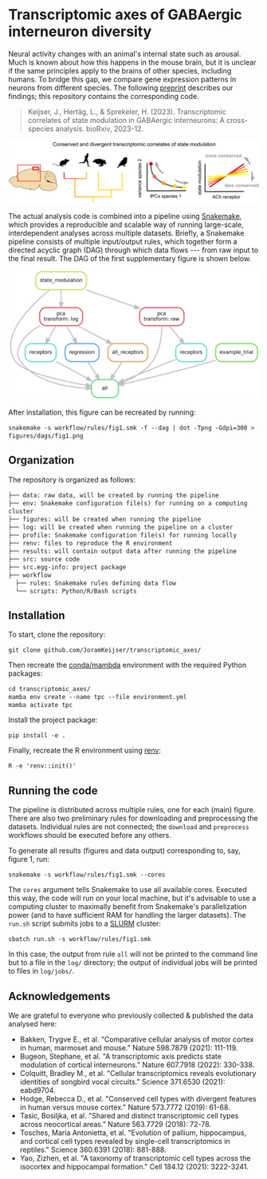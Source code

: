 # Transcriptomic axes of GABAergic interneuron diversity

Neural activity changes with an animal's internal state such as arousal. Much is known about how this happens in the mouse brain, but it is unclear if the same principles
apply to the brains of other species, including humans. To bridge this gap, we compare gene expression patterns in neurons from different species. The following
[preprint](https://doi.org/10.1101/2023.12.04.569849) describes our findings; this repository contains the corresponding code.

>Keijser, J., Hertäg, L., & Sprekeler, H. (2023). Transcriptomic correlates of state modulation in GABAergic interneurons:
>A cross-species analysis. bioRxiv, 2023-12.

<p align="center">
  <img width="800" src="./figures/tpc_fig0.png">
</p>

The actual analysis code is combined into a pipeline using [Snakemake](https://snakemake.readthedocs.io/en/stable/), which provides a reproducible and scalable way of running large-scale, interdependent analyses across multiple datasets. Briefly, a Snakemake pipeline consists of multiple input/output rules, which together form a directed acyclic graph (DAG) through which data flows --- from raw input to the final result. The DAG of the first supplementary figure is shown below.

<p align="center">
  <img width="600" src="./figures/dags/fig1.png">
</p>

After installation, this figure can be recreated by running:
```
snakemake -s workflow/rules/fig1.smk -f --dag | dot -Tpng -Gdpi=300 > figures/dags/fig1.png
```
## Organization

The repository is organized as follows:
```
├── data: raw data, will be created by running the pipeline
├── env: Snakemake configuration file(s) for running on a computing cluster
├── figures: will be created when running the pipeline
├── log: will be created when running the pipeline on a cluster
├── profile: Snakemake configuration file(s) for running locally
├── renv: files to reproduce the R environment
├── results: will contain output data after running the pipeline
├── src: source code
├── src.egg-info: project package
├── workflow
  ├── rules: Snakemake rules defining data flow
  └── scripts: Python/R/Bash scripts 
```

## Installation

To start, clone the repository:
```
git clone github.com/JoramKeijser/transcriptomic_axes/
```
Then recreate the [conda/mambda](https://github.com/mamba-org/mamba) environment with the required Python packages:
```
cd transcriptomic_axes/
mamba env create --name tpc --file environment.yml
mamba activate tpc
```
Install the project package:
```
pip install -e .
```

Finally, recreate the R environment using [renv](https://rstudio.github.io/renv/index.html):
```
R -e 'renv::init()'
```


## Running the code
The pipeline is distributed across multiple rules, one for each (main) figure. There are also two preliminary rules for downloading and preprocessing the datasets. Individual rules are not connected; the `download` and `preprocess` workflows should be executed before any others.

To generate all results (figures and data output) corresponding to, say, figure 1, run:

```
snakemake -s workflow/rules/fig1.smk --cores
```
The `cores` argument tells Snakemake to use all available cores. Executed this way, the code will run on your local machine, but it's advisable to use a computing cluster to maximally benefit from Snakemake's parallelization power (and to have sufficient RAM for handling the larger datasets). The `run.sh` script submits jobs to a [SLURM](https://slurm.schedmd.com/overview.html) cluster:
```
sbatch run.sh -s workflow/rules/fig1.smk
```
In this case, the output from rule `all` will not be printed to the command line but to a file in the `log/` directory; the output of individual jobs will be printed to files in `log/jobs/`. 

## Acknowledgements

We are grateful to everyone who previously collected & published the data analysed here:
* Bakken, Trygve E., et al. "Comparative cellular analysis of motor cortex in human, marmoset and mouse." Nature 598.7879 (2021): 111-119.
* Bugeon, Stephane, et al. "A transcriptomic axis predicts state modulation of cortical interneurons." Nature 607.7918 (2022): 330-338.
* Colquitt, Bradley M., et al. "Cellular transcriptomics reveals evolutionary identities of songbird vocal circuits." Science 371.6530 (2021): eabd9704.
* Hodge, Rebecca D., et al. "Conserved cell types with divergent features in human versus mouse cortex." Nature 573.7772 (2019): 61-68.
* Tasic, Bosiljka, et al. "Shared and distinct transcriptomic cell types across neocortical areas." Nature 563.7729 (2018): 72-78.
* Tosches, Maria Antonietta, et al. "Evolution of pallium, hippocampus, and cortical cell types revealed by single-cell transcriptomics in reptiles." Science 360.6391 (2018): 881-888.
* Yao, Zizhen, et al. "A taxonomy of transcriptomic cell types across the isocortex and hippocampal formation." Cell 184.12 (2021): 3222-3241.
